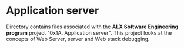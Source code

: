 # Application server


Directory contains files associated with the **ALX Software Engineering program** project "0x1A. Application server". This project looks at the concepts of Web Server, server and Web stack debugging.